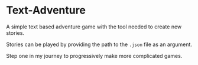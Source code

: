 # Text-Adventure
A simple text based adventure game with the tool needed to create new stories.

Stories can be played by providing the path to the ```.json``` file as an argument.


Step one in my journey to progressively make more complicated games.